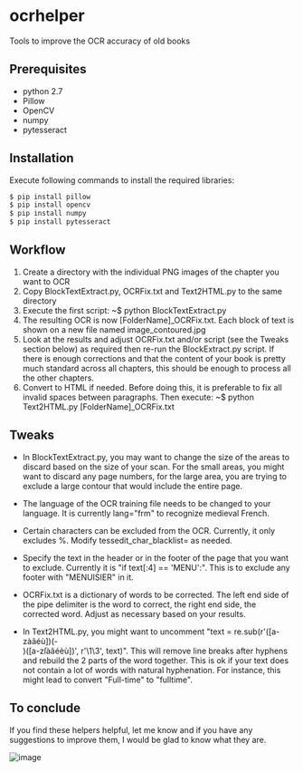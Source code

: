 # ocrhelper
Tools to improve the OCR accuracy of old books

## Prerequisites

- python 2.7
- Pillow
- OpenCV
- numpy
- pytesseract

## Installation
Execute following commands to install the required libraries:
```sh
$ pip install pillow
$ pip install opencv
$ pip install numpy
$ pip install pytesseract
```

## Workflow
1. Create a directory with the individual PNG images of the chapter you want to OCR
2. Copy  BlockTextExtract.py, OCRFix.txt and Text2HTML.py to the same directory
3. Execute the first script:
    ~$ python BlockTextExtract.py
4. The resulting OCR is now [FolderName]_OCRFix.txt.  Each block of text is shown on a new file named image_contoured.jpg
5. Look at the results and adjust OCRFix.txt and/or script (see the Tweaks section below) as required then re-run the BlockExtract.py script.  If there is enough corrections and that the content of your book is pretty much standard across all chapters, this should be enough to process all the other chapters.
6. Convert to HTML if needed.  Before doing this, it is preferable to fix all invalid spaces between paragraphs.  Then execute:
    ~$ python Text2HTML.py [FolderName]_OCRFix.txt

## Tweaks

- In BlockTextExtract.py, you may want to change the size of the areas to discard based on the size of your scan.  For the small areas, you might want to discard any page numbers, for the large area, you are trying to exclude a large contour that would include the entire page.
- The language of the OCR training file needs to be changed to your language.  It is currently lang="frm" to recognize medieval French.
- Certain characters can be excluded from the OCR.  Currently, it only excludes %.  Modify tessedit_char_blacklist= as needed.
- Specify the text in the header or in the footer of the page that you want to exclude.  Currently it is "if text[:4] == 'MENU':".  This is to exclude any footer with "MENUISIER" in it.
- OCRFix.txt is a dictionary of words to be corrected.  The left end side of the pipe delimiter is the word to correct, the right end side, the corrected word.  Adjust as necessary based on your results.

- In Text2HTML.py, you might want to uncomment "text = re.sub(r'([a-zàâéù])(-<br>)([a-zſàâéèù])', r'\1\3', text)".  This will remove line breaks after hyphens and rebuild the 2 parts of the word together.  This is ok if your text does not contain a lot of words with natural hyphenation.  For instance, this might lead to convert "Full-time" to "fulltime".


## To conclude
If you find these helpers helpful, let me know and if you have any suggestions to improve them, I would be glad to know what they are.

<img src="https://raw.githubusercontent.com/ocrhelper/master/samples/gri_33125009321551_0187_contoured.jpg" alt="image" width=auto>


